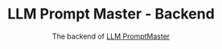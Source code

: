 <div align = "center">

# LLM Prompt Master - Backend

The backend of [LLM PromptMaster](https://github.com/Spr-Aachen/LLM-PromptMaster)

</div>